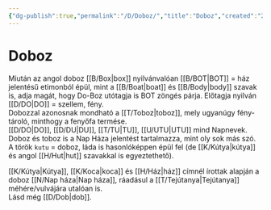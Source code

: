```yaml
---
{"dg-publish":true,"permalink":"/D/Doboz/","title":"Doboz","created":"2023-11-02T02:58","updated":"2024-10-25T17:06"}
---
```



# Doboz

Miután az angol doboz [[B/Box\|box]] nyilvánvalóan [[B/BOT\|BOT]] = ház jelentésű etimonból épül, mint a [[B/Boat\|boat]] és [[B/Body\|body]] szavak is, adja magát, hogy Do-Boz utótagja is BOT zöngés párja. Előtagja nyilván [[D/DO\|DO]] = szellem, fény.  
Dobozzal azonosnak mondható a [[T/Toboz\|toboz]], mely ugyanúgy fény-tároló, minthogy a fenyőfa termése.  
[[D/DO\|DO]], [[D/DU\|DU]], [[T/TU\|TU]], [[U/UTU\|UTU]] mind Napnevek. Doboz és toboz is a Nap Háza jelentést tartalmazza, mint oly sok más szó.  
A török `kutu` = doboz, láda is hasonlóképpen épül fel (de [[K/Kútya\|kútya]] és angol [[H/Hut\|hut]] szavakkal is egyeztethető).  

[[K/Kútya\|Kútya]], [[K/Koca\|koca]] és [[H/Ház\|ház]] címnél írottak alapján a doboz [[N/Nap háza\|Nap háza]], ráadásul a [[T/Tejútanya\|Tejútanya]] méhére/vulvájára utalóan is.  
Lásd még [[D/Dob\|dob]].  